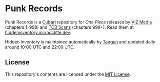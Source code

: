 # Punk Records

Punk Records is a [Cubari](https://cubari.moe) repository for *One Piece* releases by [VIZ Media](https://viz.com) (chapters 1-998)
and [TCB Scans](https://tcbscans.com) (chapters 999+). Read them at [hiddeninventory.mcradcliffe.dev](https://hiddeninventory.mcradcliffe.dev).

Hidden Inventory is maintained automatically by [Tengen](/tengen) and updated daily around 10:00 UTC and 22:00 UTC.

## License

This repository's contents are licensed under the [MIT License](LICENSE.md).

